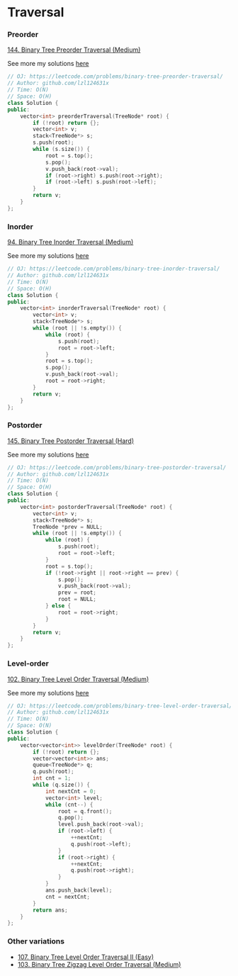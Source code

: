 # Traversal

### Preorder

[144. Binary Tree Preorder Traversal \(Medium\)](https://leetcode.com/problems/binary-tree-preorder-traversal/)

See more my solutions [here](https://github.com/lzl124631x/LeetCode/tree/master/leetcode/144.%20Binary%20Tree%20Preorder%20Traversal)

```cpp
// OJ: https://leetcode.com/problems/binary-tree-preorder-traversal/
// Author: github.com/lzl124631x
// Time: O(N)
// Space: O(H)
class Solution {
public:
    vector<int> preorderTraversal(TreeNode* root) {
        if (!root) return {};
        vector<int> v;
        stack<TreeNode*> s;
        s.push(root);
        while (s.size()) {
            root = s.top();
            s.pop();
            v.push_back(root->val);
            if (root->right) s.push(root->right);
            if (root->left) s.push(root->left);
        }
        return v;
    }
};
```

### Inorder

[94. Binary Tree Inorder Traversal \(Medium\)](https://leetcode.com/problems/binary-tree-inorder-traversal/)

See more my solutions [here](https://github.com/lzl124631x/LeetCode/blob/master/leetcode/94.%20Binary%20Tree%20Inorder%20Traversal)

```cpp
// OJ: https://leetcode.com/problems/binary-tree-inorder-traversal/
// Author: github.com/lzl124631x
// Time: O(N)
// Space: O(H)
class Solution {
public:
    vector<int> inorderTraversal(TreeNode* root) {
        vector<int> v;
        stack<TreeNode*> s;
        while (root || !s.empty()) {
            while (root) {
                s.push(root);
                root = root->left;
            }
            root = s.top();
            s.pop();
            v.push_back(root->val);
            root = root->right;
        }
        return v;
    }
};
```

### Postorder

[145. Binary Tree Postorder Traversal \(Hard\)](https://leetcode.com/problems/binary-tree-postorder-traversal/)

See more my solutions [here](https://github.com/lzl124631x/LeetCode/blob/master/leetcode/145.%20Binary%20Tree%20Postorder%20Traversal)

```cpp
// OJ: https://leetcode.com/problems/binary-tree-postorder-traversal/
// Author: github.com/lzl124631x
// Time: O(N)
// Space: O(H)
class Solution {
public:
    vector<int> postorderTraversal(TreeNode* root) {
        vector<int> v;
        stack<TreeNode*> s;
        TreeNode *prev = NULL;
        while (root || !s.empty()) {
            while (root) {
                s.push(root);
                root = root->left;
            }
            root = s.top();
            if (!root->right || root->right == prev) {
                s.pop();
                v.push_back(root->val);
                prev = root;
                root = NULL;
            } else {
                root = root->right;
            }
        }
        return v;
    }
};
```

### Level-order

[102. Binary Tree Level Order Traversal \(Medium\)](https://leetcode.com/problems/binary-tree-level-order-traversal/)

See more my solutions [here](https://github.com/lzl124631x/LeetCode/blob/master/leetcode/102.%20Binary%20Tree%20Level%20Order%20Traversal)

```cpp
// OJ: https://leetcode.com/problems/binary-tree-level-order-traversal/
// Author: github.com/lzl124631x
// Time: O(N)
// Space: O(N)
class Solution {
public:
    vector<vector<int>> levelOrder(TreeNode* root) {
        if (!root) return {};
        vector<vector<int>> ans;
        queue<TreeNode*> q;
        q.push(root);
        int cnt = 1;
        while (q.size()) {
            int nextCnt = 0;
            vector<int> level;
            while (cnt--) {
                root = q.front();
                q.pop();
                level.push_back(root->val);
                if (root->left) {
                    ++nextCnt;
                    q.push(root->left);
                }
                if (root->right) {
                    ++nextCnt;
                    q.push(root->right);
                }
            }
            ans.push_back(level);
            cnt = nextCnt;
        }
        return ans;
    }
};
```

### Other variations

* [107. Binary Tree Level Order Traversal II \(Easy\)](https://leetcode.com/problems/binary-tree-level-order-traversal-ii/)
* [103. Binary Tree Zigzag Level Order Traversal \(Medium\)](https://leetcode.com/problems/binary-tree-zigzag-level-order-traversal/)

